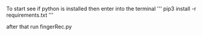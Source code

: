 To start see if python is installed
then enter into the terminal
'''
pip3 install -r requirements.txt
'''

after that run fingerRec.py